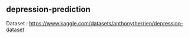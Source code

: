 ## depression-prediction
Dataset : https://www.kaggle.com/datasets/anthonytherrien/depression-dataset 
